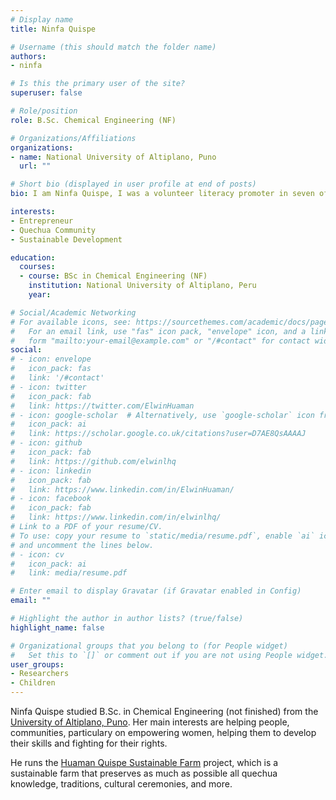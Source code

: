 ```yaml
---
# Display name
title: Ninfa Quispe

# Username (this should match the folder name)
authors:
- ninfa

# Is this the primary user of the site?
superuser: false

# Role/position
role: B.Sc. Chemical Engineering (NF)

# Organizations/Affiliations
organizations:
- name: National University of Altiplano, Puno
  url: ""

# Short bio (displayed in user profile at end of posts)
bio: I am Ninfa Quispe, I was a volunteer literacy promoter in seven of the most remote communities in Nuñoa (Huanacopampa, Padrepunco, América, Cauchiri, Ticuyo, Pilcocota and Orccorarapampa).

interests:
- Entrepreneur
- Quechua Community
- Sustainable Development

education:
  courses:
  - course: BSc in Chemical Engineering (NF) 
    institution: National University of Altiplano, Peru
    year: 

# Social/Academic Networking
# For available icons, see: https://sourcethemes.com/academic/docs/page-builder/#icons
#   For an email link, use "fas" icon pack, "envelope" icon, and a link in the
#   form "mailto:your-email@example.com" or "/#contact" for contact widget.
social:
# - icon: envelope
#   icon_pack: fas
#   link: '/#contact'
# - icon: twitter
#   icon_pack: fab
#   link: https://twitter.com/ElwinHuaman
# - icon: google-scholar  # Alternatively, use `google-scholar` icon from `ai` icon pack
#   icon_pack: ai
#   link: https://scholar.google.co.uk/citations?user=D7AE8QsAAAAJ
# - icon: github
#   icon_pack: fab
#   link: https://github.com/elwinlhq
# - icon: linkedin
#   icon_pack: fab
#   link: https://www.linkedin.com/in/ElwinHuaman/
# - icon: facebook
#   icon_pack: fab
#   link: https://www.linkedin.com/in/elwinlhq/
# Link to a PDF of your resume/CV.
# To use: copy your resume to `static/media/resume.pdf`, enable `ai` icons in `params.toml`, 
# and uncomment the lines below.
# - icon: cv
#   icon_pack: ai
#   link: media/resume.pdf

# Enter email to display Gravatar (if Gravatar enabled in Config)
email: ""

# Highlight the author in author lists? (true/false)
highlight_name: false

# Organizational groups that you belong to (for People widget)
#   Set this to `[]` or comment out if you are not using People widget.
user_groups:
- Researchers
- Children
---
```


Ninfa Quispe studied B.Sc. in Chemical Engineering (not finished) from the [University of Altiplano, Puno](https://portal.unap.edu.pe/). Her main interests are helping people, communities, particulary on empowering women, helping them to develop their skills and fighting for their rights.

He runs the [Huaman Quispe Sustainable Farm](https://quechuaexperience.github.io/) project, which is a sustainable farm that preserves as much as possible all quechua knowledge, traditions, cultural ceremonies, and more.
<!-- {{< icon name="download" pack="fas" >}} Download my {{< staticref "media/resume.pdf" "newtab" >}}resumé{{< /staticref >}}. -->
